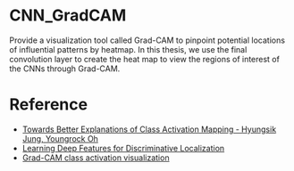# CNN_GradCAM
Provide a visualization tool called Grad-CAM to pinpoint potential locations of influential patterns by heatmap. In this thesis, we use the final convolution layer to create the heat map to view the regions of interest of the CNNs through Grad-CAM.


# Reference
* [Towards Better Explanations of Class Activation Mapping - Hyungsik Jung, Youngrock Oh](https://arxiv.org/abs/2102.05228)
* [Learning Deep Features for Discriminative Localization](https://arxiv.org/abs/1512.04150)
* [Grad-CAM class activation visualization](https://keras.io/examples/vision/grad_cam/)

